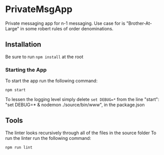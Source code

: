 # PrivateMsgApp
Private messaging app for n-1 messaging. Use case for is "Brother-At-Large" in some robert rules of order denominations.

## Installation

Be sure to run ```npm install``` at the root



### Starting the App

To start the app run the following command: 

```
npm start
```
To lessen the logging level simply delete  ```set DEBUG=*``` from the line "start": "set DEBUG=* & nodemon ./source/bin/www", in the package.json


## Tools
The linter looks recursively through all of the files in the source folder
To run the linter run the following command:

```npm run lint```
